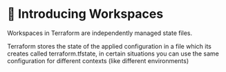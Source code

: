 # 👋 Introducing Workspaces

Workspaces in Terraform are independently managed state files.

Terraform stores the state of the applied configuration in a file which its creates called terraform.tfstate, in certain situations you can use the same configuration for different contexts (like different environments) 